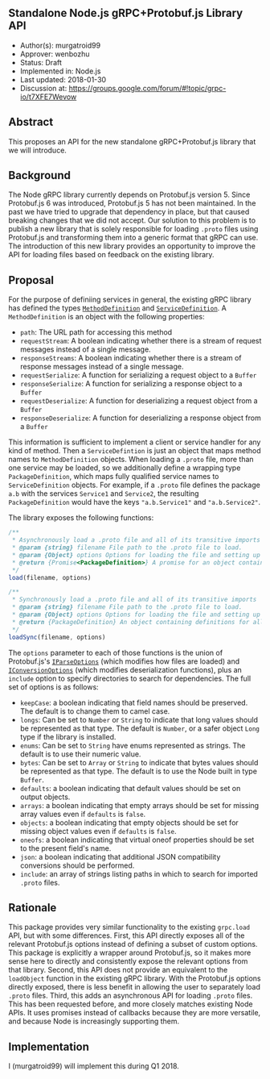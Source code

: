 Standalone Node.js gRPC+Protobuf.js Library API
----
* Author(s): murgatroid99
* Approver: wenbozhu
* Status: Draft
* Implemented in: Node.js
* Last updated: 2018-01-30
* Discussion at: https://groups.google.com/forum/#!topic/grpc-io/t7XFE7Wevow

## Abstract

This proposes an API for the new standalone gRPC+Protobuf.js library that we will introduce.

## Background

The Node gRPC library currently depends on Protobuf.js version 5. Since Protobuf.js 6 was introduced, Protobuf.js 5 has not been maintained. In the past we have tried to upgrade that dependency in place, but that caused breaking changes that we did not accept. Our solution to this problem is to publish a new library that is solely responsible for loading `.proto` files using Protobuf.js and transforming them into a generic format that gRPC can use. The introduction of this new library provides an opportunity to improve the API for loading files based on feedback on the existing library.

## Proposal

For the purpose of definiing services in general, the existing gRPC library has defined the types [`MethodDefinition`](https://grpc.io/grpc/node/grpc.html#~MethodDefinition__anchor) and [`ServiceDefinition`](https://grpc.io/grpc/node/grpc.html#~ServiceDefinition__anchor). A `MethodDefinition` is an object with the following properties:

 - `path`: The URL path for accessing this method
 - `requestStream`: A boolean indicating whether there is a stream of request messages instead of a single message.
 - `responseStreams`: A boolean indicating whether there is a stream of response messages instead of a single message.
 - `requestSerialize`: A function for serializing a request object to a `Buffer`
 - `responseSerialize`: A function for serializing a response object to a `Buffer`
 - `requestDeserialize`: A function for deserializing a request object from a `Buffer`
 - `responseDeserialize`: A function for deserializing a response object from a `Buffer`

This information is sufficient to implement a client or service handler for any kind of method. Then a `ServiceDefintion` is just an object that maps method names to `MethodDefinition` objects. When loading a `.proto` file, more than one service may be loaded, so we additionally define a wrapping type `PackageDefinition`, which maps fully qualified service names to `ServiceDefinition` objects. For example, if a `.proto` file defines the package `a.b` with the services `Service1` and `Service2`, the resulting `PackageDefinition` would have the keys `"a.b.Service1"` and `"a.b.Service2"`.

The library exposes the following functions:

```js
/**
 * Asynchronously load a .proto file and all of its transitive imports
 * @param {string} filename File path to the .proto file to load.
 * @param {Object} options Options for loading the file and setting up the deserializers
 * @return {Promise<PackageDefinition>} A promise for an object containing definitions for all of the loaded services
 */
load(filename, options)

/**
 * Synchronously load a .proto file and all of its transitive imports
 * @param {string} filename File path to the .proto file to load.
 * @param {Object} options Options for loading the file and setting up the deserializers
 * @return {PackageDefinition} An object containing definitions for all of the loaded services
 */
loadSync(filename, options)
```

The `options` parameter to each of those functions is the union of Protobuf.js's [`IParseOptions`](https://github.com/dcodeIO/protobuf.js/blob/cf7b26789f310dccf4c047c2e8ef5a3854f7f41e/index.d.ts#L1014) (which modifies how files are loaded) and [`IConversionOptions`](https://github.com/dcodeIO/protobuf.js/blob/cf7b26789f310dccf4c047c2e8ef5a3854f7f41e/index.d.ts#L1632) (which modifies deserialization functions), plus an `include` option to specify directories to search for dependencies. The full set of options is as follows:

 - `keepCase`: a boolean indicating that field names should be preserved. The default is to change them to camel case.
 - `longs`: Can be set to `Number` or `String` to indicate that long values should be represented as that type. The default is `Number`, or a safer object `Long` type if the library is installed.
 - `enums`: Can be set to `String` have enums represented as strings. The default is to use their numeric value.
 - `bytes`: Can be set to `Array` or `String` to indicate that bytes values should be represented as that type. The default is to use the Node built in type `Buffer`.
 - `defaults`: a boolean indicating that default values should be set on output objects.
 - `arrays`: a boolean indicating that empty arrays should be set for missing array values even if `defaults` is `false`.
 - `objects`: a boolean indicating that empty objects should be set for missing object values even if `defaults` is `false`.
 - `oneofs`: a boolean indicating that virtual oneof properties should be set to the present field's name.
 - `json`: a boolean indicating that additional JSON compatibility conversions should be performed.
 - `include`: an array of strings listing paths in which to search for imported `.proto` files.

## Rationale

This package provides very similar functionality to the existing `grpc.load` API, but with some differences. First, this API directly exposes all of the relevant Protobuf.js options instead of defining a subset of custom options. This package is explicitly a wrapper around Protobuf.js, so it makes more sense here to directly and consistently expose the relevant options from that library. Second, this API does not provide an equivalent to the `loadObject` function in the existing gRPC library. With the Protobuf.js options directly exposed, there is less benefit in allowing the user to separately load `.proto` files. Third, this adds an asynchronous API for loading `.proto` files. This has been requested before, and more closely matches existing Node APIs. It uses promises instead of callbacks because they are more versatile, and because Node is increasingly supporting them.


## Implementation

I (murgatroid99) will implement this during Q1 2018.
